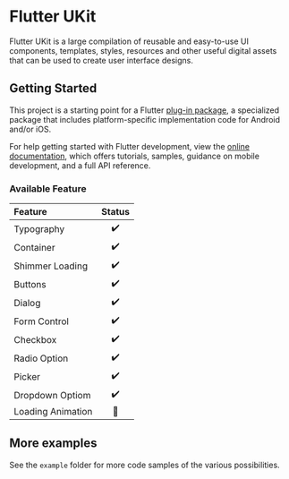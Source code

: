 # Flutter UKit

Flutter UKit is a large compilation of reusable and easy-to-use UI components, templates, styles, resources and other useful digital assets that can be used to create user interface designs.

## Getting Started

This project is a starting point for a Flutter
[plug-in package](https://flutter.dev/developing-packages/),
a specialized package that includes platform-specific implementation code for
Android and/or iOS.

For help getting started with Flutter development, view the
[online documentation](https://flutter.dev/docs), which offers tutorials,
samples, guidance on mobile development, and a full API reference.


### Available Feature
| Feature                | Status|
| :---                   | :---: |
| Typography             |   ✔️   |
| Container              |   ✔️   |
| Shimmer Loading        |   ✔️   |
| Buttons                |   ✔️   |
| Dialog                 |   ✔️   |
| Form Control           |   ✔️   |
| Checkbox               |   ✔️   |
| Radio Option           |   ✔️   |
| Picker                 |   ✔️   |
| Dropdown Optiom        |   ✔️   |
| Loading Animation      |   🚧  |

## More examples
See the `example` folder for more code samples of the various possibilities.
